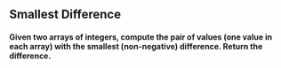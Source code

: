 ## Smallest Difference

#### Given two arrays of integers, compute the pair of values (one value in each array) with the smallest (non-negative) difference. Return the difference.
